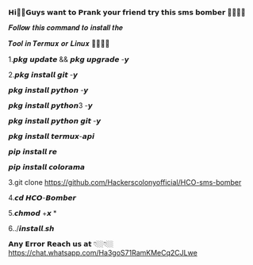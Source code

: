 𝗛𝗶👋🏼𝗚𝘂𝘆𝘀 𝘄𝗮𝗻𝘁 𝘁𝗼 𝗣𝗿𝗮𝗻𝗸 𝘆𝗼𝘂𝗿 𝗳𝗿𝗶𝗲𝗻𝗱 𝘁𝗿𝘆
𝘁𝗵𝗶𝘀 𝘀𝗺𝘀 𝗯𝗼𝗺𝗯𝗲𝗿 📱📱😜😜

𝑭𝒐𝒍𝒍𝒐𝒘 𝒕𝒉𝒊𝒔 𝒄𝒐𝒎𝒎𝒂𝒏𝒅 𝒕𝒐 𝒊𝒏𝒔𝒕𝒂𝒍𝒍 𝒕𝒉𝒆

𝑻𝒐𝒐𝒍 𝒊𝒏 𝑻𝒆𝒓𝒎𝒖𝒙 𝒐𝒓 𝑳𝒊𝒏𝒖𝒙 📱👨🏼‍💻

1.𝙥𝙠𝙜 𝙪𝙥𝙙𝙖𝙩𝙚 && 𝙥𝙠𝙜 𝙪𝙥𝙜𝙧𝙖𝙙𝙚 -𝙮

2.𝙥𝙠𝙜 𝙞𝙣𝙨𝙩𝙖𝙡𝙡 𝙜𝙞𝙩 -𝙮

𝙥𝙠𝙜 𝙞𝙣𝙨𝙩𝙖𝙡𝙡 𝙥𝙮𝙩𝙝𝙤𝙣 -𝙮

𝙥𝙠𝙜 𝙞𝙣𝙨𝙩𝙖𝙡𝙡 𝙥𝙮𝙩𝙝𝙤𝙣3 -𝙮

𝙥𝙠𝙜 𝙞𝙣𝙨𝙩𝙖𝙡𝙡 𝙥𝙮𝙩𝙝𝙤𝙣 𝙜𝙞𝙩 -𝙮

𝙥𝙠𝙜 𝙞𝙣𝙨𝙩𝙖𝙡𝙡 𝙩𝙚𝙧𝙢𝙪𝙭-𝙖𝙥𝙞

𝙥𝙞𝙥 𝙞𝙣𝙨𝙩𝙖𝙡𝙡 𝙧𝙚

𝙥𝙞𝙥 𝙞𝙣𝙨𝙩𝙖𝙡𝙡 𝙘𝙤𝙡𝙤𝙧𝙖𝙢𝙖

3.git clone https://github.com/Hackerscolonyofficial/HCO-sms-bomber

4.𝙘𝙙 𝙃𝘾𝙊-𝘽𝙤𝙢𝙗𝙚𝙧

5.𝙘𝙝𝙢𝙤𝙙 +𝙭 *

6../𝙞𝙣𝙨𝙩𝙖𝙡𝙡.𝙨𝙝

𝗔𝗻𝘆 𝗘𝗿𝗿𝗼𝗿 𝗥𝗲𝗮𝗰𝗵 𝘂𝘀 𝗮𝘁 👇🏼👇🏼
https://chat.whatsapp.com/Ha3goS71RamKMeCq2CJLwe

